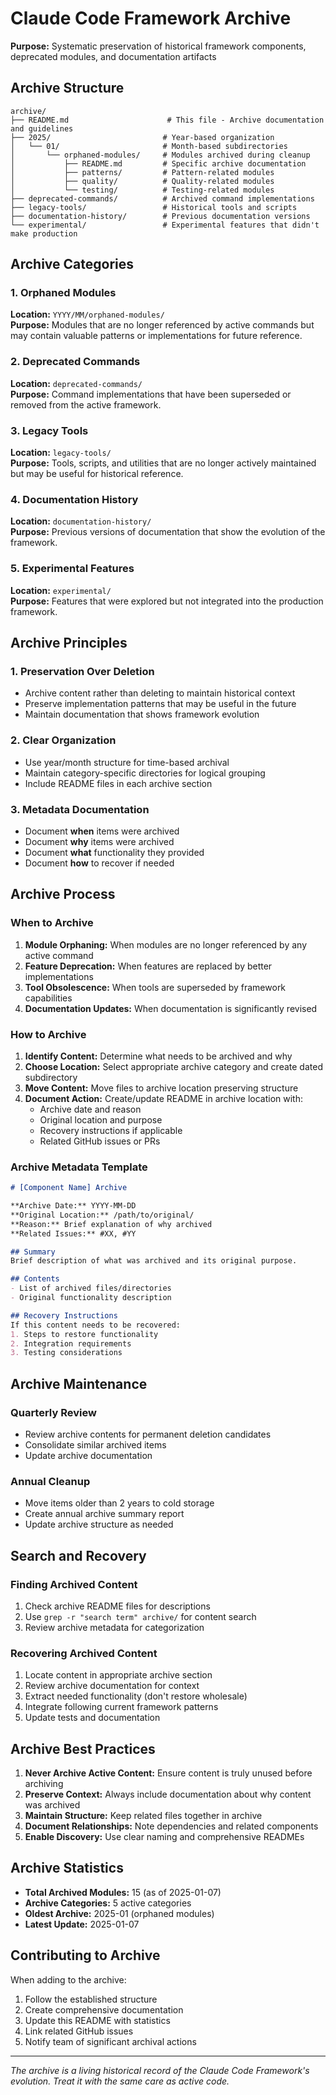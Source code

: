 # Claude Code Framework Archive

**Purpose:** Systematic preservation of historical framework components, deprecated modules, and documentation artifacts

## Archive Structure

```
archive/
├── README.md                      # This file - Archive documentation and guidelines
├── 2025/                         # Year-based organization
│   └── 01/                       # Month-based subdirectories
│       └── orphaned-modules/     # Modules archived during cleanup
│           ├── README.md         # Specific archive documentation
│           ├── patterns/         # Pattern-related modules
│           ├── quality/          # Quality-related modules
│           └── testing/          # Testing-related modules
├── deprecated-commands/          # Archived command implementations
├── legacy-tools/                 # Historical tools and scripts
├── documentation-history/        # Previous documentation versions
└── experimental/                 # Experimental features that didn't make production

```

## Archive Categories

### 1. Orphaned Modules
**Location:** `YYYY/MM/orphaned-modules/`  
**Purpose:** Modules that are no longer referenced by active commands but may contain valuable patterns or implementations for future reference.

### 2. Deprecated Commands
**Location:** `deprecated-commands/`  
**Purpose:** Command implementations that have been superseded or removed from the active framework.

### 3. Legacy Tools
**Location:** `legacy-tools/`  
**Purpose:** Tools, scripts, and utilities that are no longer actively maintained but may be useful for historical reference.

### 4. Documentation History
**Location:** `documentation-history/`  
**Purpose:** Previous versions of documentation that show the evolution of the framework.

### 5. Experimental Features
**Location:** `experimental/`  
**Purpose:** Features that were explored but not integrated into the production framework.

## Archive Principles

### 1. Preservation Over Deletion
- Archive content rather than deleting to maintain historical context
- Preserve implementation patterns that may be useful in the future
- Maintain documentation that shows framework evolution

### 2. Clear Organization
- Use year/month structure for time-based archival
- Maintain category-specific directories for logical grouping
- Include README files in each archive section

### 3. Metadata Documentation
- Document **when** items were archived
- Document **why** items were archived
- Document **what** functionality they provided
- Document **how** to recover if needed

## Archive Process

### When to Archive

1. **Module Orphaning:** When modules are no longer referenced by any active command
2. **Feature Deprecation:** When features are replaced by better implementations
3. **Tool Obsolescence:** When tools are superseded by framework capabilities
4. **Documentation Updates:** When documentation is significantly revised

### How to Archive

1. **Identify Content:** Determine what needs to be archived and why
2. **Choose Location:** Select appropriate archive category and create dated subdirectory
3. **Move Content:** Move files to archive location preserving structure
4. **Document Action:** Create/update README in archive location with:
   - Archive date and reason
   - Original location and purpose
   - Recovery instructions if applicable
   - Related GitHub issues or PRs

### Archive Metadata Template

```markdown
# [Component Name] Archive

**Archive Date:** YYYY-MM-DD  
**Original Location:** /path/to/original/  
**Reason:** Brief explanation of why archived  
**Related Issues:** #XX, #YY

## Summary
Brief description of what was archived and its original purpose.

## Contents
- List of archived files/directories
- Original functionality description

## Recovery Instructions
If this content needs to be recovered:
1. Steps to restore functionality
2. Integration requirements
3. Testing considerations
```

## Archive Maintenance

### Quarterly Review
- Review archive contents for permanent deletion candidates
- Consolidate similar archived items
- Update archive documentation

### Annual Cleanup
- Move items older than 2 years to cold storage
- Create annual archive summary report
- Update archive structure as needed

## Search and Recovery

### Finding Archived Content
1. Check archive README files for descriptions
2. Use `grep -r "search term" archive/` for content search
3. Review archive metadata for categorization

### Recovering Archived Content
1. Locate content in appropriate archive section
2. Review archive documentation for context
3. Extract needed functionality (don't restore wholesale)
4. Integrate following current framework patterns
5. Update tests and documentation

## Archive Best Practices

1. **Never Archive Active Content:** Ensure content is truly unused before archiving
2. **Preserve Context:** Always include documentation about why content was archived
3. **Maintain Structure:** Keep related files together in archive
4. **Document Relationships:** Note dependencies and related components
5. **Enable Discovery:** Use clear naming and comprehensive READMEs

## Archive Statistics

- **Total Archived Modules:** 15 (as of 2025-01-07)
- **Archive Categories:** 5 active categories
- **Oldest Archive:** 2025-01 (orphaned modules)
- **Latest Update:** 2025-01-07

## Contributing to Archive

When adding to the archive:
1. Follow the established structure
2. Create comprehensive documentation
3. Update this README with statistics
4. Link related GitHub issues
5. Notify team of significant archival actions

---

*The archive is a living historical record of the Claude Code Framework's evolution. Treat it with the same care as active code.*